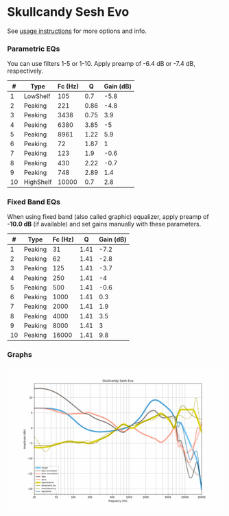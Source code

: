 # Skullcandy Sesh Evo
See [usage instructions](https://github.com/jaakkopasanen/AutoEq#usage) for more options and info.

### Parametric EQs
You can use filters 1-5 or 1-10. Apply preamp of -6.4 dB or -7.4 dB, respectively.

|   # | Type      |   Fc (Hz) |    Q |   Gain (dB) |
|-----|-----------|-----------|------|-------------|
|   1 | LowShelf  |       105 | 0.7  |        -5.8 |
|   2 | Peaking   |       221 | 0.86 |        -4.8 |
|   3 | Peaking   |      3438 | 0.75 |         3.9 |
|   4 | Peaking   |      6380 | 3.85 |        -5   |
|   5 | Peaking   |      8961 | 1.22 |         5.9 |
|   6 | Peaking   |        72 | 1.87 |         1   |
|   7 | Peaking   |       123 | 1.9  |        -0.6 |
|   8 | Peaking   |       430 | 2.22 |        -0.7 |
|   9 | Peaking   |       748 | 2.89 |         1.4 |
|  10 | HighShelf |     10000 | 0.7  |         2.8 |

### Fixed Band EQs
When using fixed band (also called graphic) equalizer, apply preamp of **-10.0 dB** (if available) and set gains manually with these parameters.

|   # | Type    |   Fc (Hz) |    Q |   Gain (dB) |
|-----|---------|-----------|------|-------------|
|   1 | Peaking |        31 | 1.41 |        -7.2 |
|   2 | Peaking |        62 | 1.41 |        -2.8 |
|   3 | Peaking |       125 | 1.41 |        -3.7 |
|   4 | Peaking |       250 | 1.41 |        -4   |
|   5 | Peaking |       500 | 1.41 |        -0.6 |
|   6 | Peaking |      1000 | 1.41 |         0.3 |
|   7 | Peaking |      2000 | 1.41 |         1.9 |
|   8 | Peaking |      4000 | 1.41 |         3.5 |
|   9 | Peaking |      8000 | 1.41 |         3   |
|  10 | Peaking |     16000 | 1.41 |         9.8 |

### Graphs
![](./Skullcandy%20Sesh%20Evo.png)
